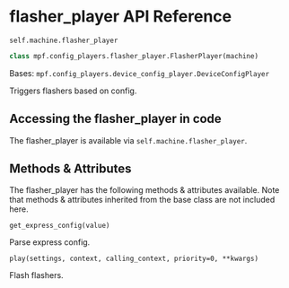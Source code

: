 # flasher_player API Reference

`self.machine.flasher_player`

``` python
class mpf.config_players.flasher_player.FlasherPlayer(machine)
```

Bases: `mpf.config_players.device_config_player.DeviceConfigPlayer`

Triggers flashers based on config.

## Accessing the flasher_player in code

The flasher_player is available via `self.machine.flasher_player`.

## Methods & Attributes

The flasher_player has the following methods & attributes available. Note that methods & attributes inherited from the base class are not included here.

`get_express_config(value)`

Parse express config.

`play(settings, context, calling_context, priority=0, **kwargs)`

Flash flashers.

